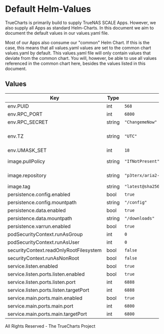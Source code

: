 # Default Helm-Values

TrueCharts is primarily build to supply TrueNAS SCALE Apps.
However, we also supply all Apps as standard Helm-Charts. In this document we aim to document the default values in our values.yaml file.

Most of our Apps also consume our "common" Helm Chart.
If this is the case, this means that all values.yaml values are set to the common chart values.yaml by default. This values.yaml file will only contain values that deviate from the common chart.
You will, however, be able to use all values referenced in the common chart here, besides the values listed in this document.

## Values

| Key | Type | Default | Description |
|-----|------|---------|-------------|
| env.PUID | int | `568` |  |
| env.RPC_PORT | int | `6800` |  |
| env.RPC_SECRET | string | `"ChangemeNow"` |  |
| env.TZ | string | `"UTC"` | Set the container timezone |
| env.UMASK_SET | int | `18` |  |
| image.pullPolicy | string | `"IfNotPresent"` | image pull policy |
| image.repository | string | `"p3terx/aria2-pro"` | image repository |
| image.tag | string | `"latest@sha256:2589527dfef6351d459f3a6781e4efef41d694878765b107413a6eb4bb6bbca7"` | image tag |
| persistence.config.enabled | bool | `true` |  |
| persistence.config.mountpath | string | `"/config"` |  |
| persistence.data.enabled | bool | `true` |  |
| persistence.data.mountpath | string | `"/downloads"` |  |
| persistence.varrun.enabled | bool | `true` |  |
| podSecurityContext.runAsGroup | int | `0` |  |
| podSecurityContext.runAsUser | int | `0` |  |
| securityContext.readOnlyRootFilesystem | bool | `false` |  |
| securityContext.runAsNonRoot | bool | `false` |  |
| service.listen.enabled | bool | `true` |  |
| service.listen.ports.listen.enabled | bool | `true` |  |
| service.listen.ports.listen.port | int | `6888` |  |
| service.listen.ports.listen.targetPort | int | `6888` |  |
| service.main.ports.main.enabled | bool | `true` |  |
| service.main.ports.main.port | int | `6800` |  |
| service.main.ports.main.targetPort | int | `6800` |  |

All Rights Reserved - The TrueCharts Project
